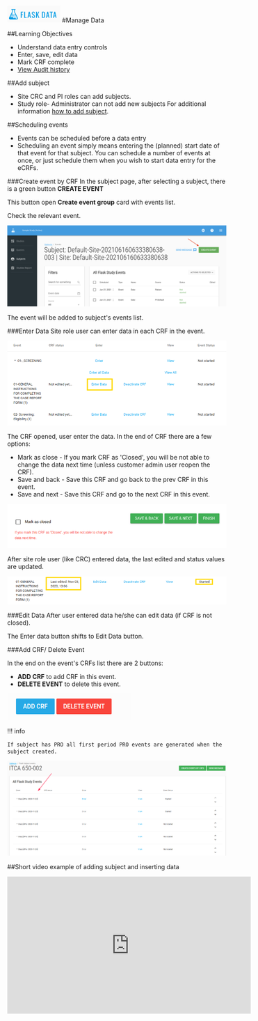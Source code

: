 <a href="https://www.flaskdata.io">![Screenshot](img/flaskdata_logo.PNG)</a>
#Manage Data

##Learning Objectives
* Understand data entry controls
* Enter, save, edit data
* Mark CRF complete
* [View Audit history](./manage_forms.md#hamburger)

##Add subject
* Site CRC and PI roles can add subjects.
* Study role- Administrator can not add new subjects
For additional information [how to add subject](./manage_subjects.md#add-subject).

##Scheduling events
* Events can be scheduled before a data entry
* Scheduling an event simply means entering the (planned) start date of that event for that subject. 
  You can schedule a number of events at once, or just schedule them when you wish to start data entry for the eCRFs.
  
###Create event by CRF
In the subject page, after selecting a subject, there is a green button **CREATE EVENT**
  
This button open **Create event group** card with events list.
  
Check the relevant event.
  
![Screenshot](img/newManageData/subeventCreateEvent.png)
  
The event will be added to subject's events list.
  
###Enter Data
Site role user can enter data in each CRF in the event.
  
![Screenshot](img/subjects/subject_flask_events_enter_data.PNG)

The CRF opened, user enter the data. In the end of CRF there are a few options:

* Mark as close - If you mark CRF as 'Closed', you will be not able to change the data next time (unless customer admin user reopen the CRF).
* Save and back - Save this CRF and go back to the prev CRF in this event.
* Save and next - Save this CRF and go to the next CRF in this event.
  
![Screenshot](img/subjects/flaks_events_enter_crf_data.PNG)

After site role user (like CRC) entered data, the last edited and status values are updated.
  
![Screenshot](img/subjects/flask_event_last_edited.PNG)
   
###Edit Data
After user entered data he/she can edit data (if CRF is not closed).

The Enter data button shifts to Edit Data button.

###Add CRF/ Delete Event

In the end on the event's CRFs list there are 2 buttons:
  
* **ADD CRF** to add CRF in this event.
* **DELETE EVENT** to delete this event.
  
![Screenshot](img/subjects/flask_events_delete_event.PNG)
  
!!! info
 
    If subject has PRO all first period PRO events are generated when the subject created.
    
   ![Screenshot](img/subjects/flask_events_pro.PNG)

##Short video example of adding subject and inserting data

<iframe width="560" height="315" src="https://www.youtube.com/embed/NVOpTfqu-eQ" title="YouTube video player" frameborder="0" allow="accelerometer; autoplay; clipboard-write; encrypted-media; gyroscope; picture-in-picture" allowfullscreen></iframe>

